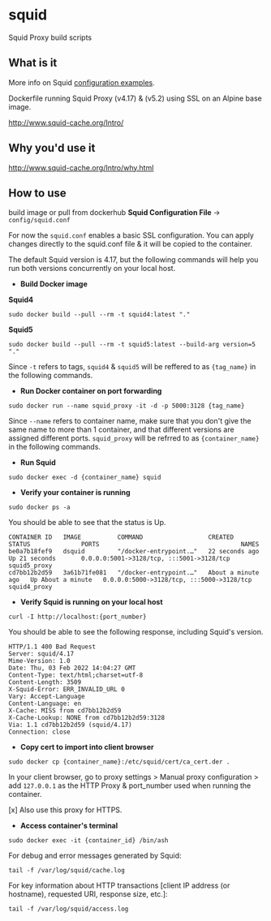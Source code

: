 # squid
Squid Proxy build scripts

## What is it



More info on Squid [configuration examples](https://wiki.squid-cache.org/ConfigExamples).

Dockerfile running Squid Proxy (v4.17) & (v5.2) using SSL on an Alpine base image.

http://www.squid-cache.org/Intro/

## Why you'd use it

http://www.squid-cache.org/Intro/why.html

## How to use 
build image or pull from dockerhub
**Squid Configuration File** -> `config/squid.conf`

For now the `squid.conf` enables a basic SSL configuration. You can apply changes directly to the squid.conf file & it will be copied to the container.



The default Squid version is 4.17, but the following commands will help you run both versions concurrently on your local host.

- **Build Docker image**

**Squid4**

`sudo docker build --pull --rm -t squid4:latest "."`

**Squid5**

`sudo docker build --pull --rm -t squid5:latest --build-arg version=5 "."`

Since `-t` refers to tags, `squid4` & `squid5` will be reffered to as `{tag_name}` in the following commands.

- **Run Docker container on port forwarding**


`sudo docker run --name squid_proxy -it -d -p 5000:3128 {tag_name}`

Since `--name` refers to container name, make sure that you don't give the same name to more than 1 container, and that different versions are assigned different ports.
`squid_proxy` will be refrred to as `{container_name}` in the following commands.

- **Run Squid**

`sudo docker exec -d {container_name} squid`

- **Verify your container is running**

`sudo docker ps -a`

You should be able to see that the status is Up.

```
CONTAINER ID   IMAGE          COMMAND                  CREATED              STATUS              PORTS                                       NAMES
be0a7b18fef9   dsquid         "/docker-entrypoint.…"   22 seconds ago       Up 21 seconds       0.0.0.0:5001->3128/tcp, :::5001->3128/tcp   squid5_proxy
cd7bb12b2d59   3a61b71fe081   "/docker-entrypoint.…"   About a minute ago   Up About a minute   0.0.0.0:5000->3128/tcp, :::5000->3128/tcp   squid4_proxy
```

- **Verify Squid is running on your local host**

`curl -I http://localhost:{port_number}`

You should be able to see the following response, including Squid's version.


```
HTTP/1.1 400 Bad Request
Server: squid/4.17
Mime-Version: 1.0
Date: Thu, 03 Feb 2022 14:04:27 GMT
Content-Type: text/html;charset=utf-8
Content-Length: 3509
X-Squid-Error: ERR_INVALID_URL 0
Vary: Accept-Language
Content-Language: en
X-Cache: MISS from cd7bb12b2d59
X-Cache-Lookup: NONE from cd7bb12b2d59:3128
Via: 1.1 cd7bb12b2d59 (squid/4.17)
Connection: close
```

- **Copy cert to import into client browser**

`sudo docker cp {container_name}:/etc/squid/cert/ca_cert.der .`

In your client browser, go to proxy settings > Manual proxy configuration > add `127.0.0.1` as the HTTP Proxy & port_number used when running the container.

[x] Also use this proxy for HTTPS.

- **Access container's terminal**

`sudo docker exec -it {container_id} /bin/ash`

For debug and error messages generated by Squid: 

`tail -f /var/log/squid/cache.log`

For key information about HTTP transactions [client IP address (or hostname), requested URI, response size, etc.]:

`tail -f /var/log/squid/access.log`
